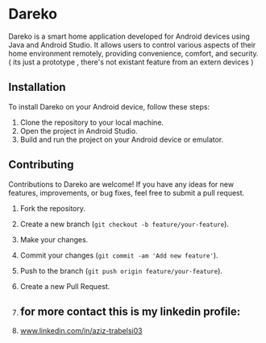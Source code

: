 # Dareko

Dareko is a smart home application developed for Android devices using Java and Android Studio. It allows users to control various aspects of their home environment remotely, providing convenience, comfort, and security. ( its just a prototype , there's not existant feature from an extern devices )

## Installation

To install Dareko on your Android device, follow these steps:

1. Clone the repository to your local machine.
2. Open the project in Android Studio.
3. Build and run the project on your Android device or emulator.


## Contributing

Contributions to Dareko are welcome! If you have any ideas for new features, improvements, or bug fixes, feel free to submit a pull request.

1. Fork the repository.
2. Create a new branch (`git checkout -b feature/your-feature`).
3. Make your changes.
4. Commit your changes (`git commit -am 'Add new feature'`).
5. Push to the branch (`git push origin feature/your-feature`).
6. Create a new Pull Request.

7. ## for more contact this is my linkedin profile:
8. www.linkedin.com/in/aziz-trabelsi03

